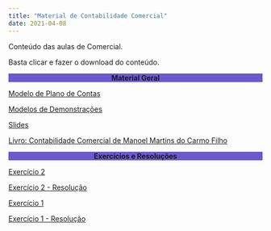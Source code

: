 ```yaml
---
title: "Material de Contabilidade Comercial"
date: 2021-04-08
---
```

Conteúdo das aulas de Comercial.

Basta clicar e fazer o download do conteúdo.

<div style="text-align:center"><b><p style="background-color:SlateBlue;">Material Geral</p></b></div>

<a href="https://github.com/willalvin/bem-vindo-sonegador/blob/main/_posts/arquivos/Modelos%20-%20Plano%20de%20Contas.doc?raw=true" title="Modelo de Plano de Contas">Modelo de Plano de Contas</a>

<a href="https://github.com/willalvin/bem-vindo-sonegador/blob/main/_posts/arquivos/Modelos%20-%20Razonetes%20-%20Balancete%20e%20Demonstra%C3%A7%C3%B5es%20BP%20e%20DRE.xlsx?raw=true" title="Modelos de Demonstrações">Modelos de Demonstrações</a>

<a href="https://github.com/willalvin/bem-vindo-sonegador/blob/main/_posts/arquivos/SLIDE%2001%20-%20INTRODU%C3%87%C3%83O%20A%20CONTABILIDADE%20COMERCIAL%20-%20alunos.pptx?raw=true" title="Slides">Slides</a>

<a href="https://github.com/willalvin/bem-vindo-sonegador/blob/main/_posts/arquivos/SLIDE%2001%20-%20INTRODU%C3%87%C3%83O%20A%20CONTABILIDADE%20COMERCIAL%20-%20alunos.pptxhttps://github.com/willalvin/bem-vindo-sonegador/_posts/arquivos/contabilidade-comercial-manoel-martins-do-carmo-filho.pdf?raw=true" title="Livro: Contabilidade Comercial de Manoel Martins do Carmo Filho">Livro: Contabilidade Comercial de Manoel Martins do Carmo Filho</a>

<div style="text-align:center"><b><p style="background-color:SlateBlue;">Exercícios e Resoluções</p></b></div>

<a href="https://github.com/willalvin/bem-vindo-sonegador/blob/main/_posts/arquivos/EXERC%C3%8DCIO%2001-%20ESTRUTURA%20DE%20BP%20E%20DRE.docx?raw=true" title="Exercício 2">Exercício 2</a>

<a href="https://github.com/willalvin/bem-vindo-sonegador/blob/main/_posts/arquivos/exercicio2_cc.pdf?raw=true" title="Exercício 2 - Resolução">Exercício 2 - Resolução</a>

<a href="https://github.com/willalvin/bem-vindo-sonegador/blob/main/_posts/arquivos/Exerc%C3%ADcio%20Inicial-%20Contabilidade%20Comercial.doc?raw=true" title="Exercício 1">Exercício 1</a>

<a href="https://github.com/willalvin/bem-vindo-sonegador/blob/main/_posts/arquivos/exercicio1_cc.pdf?raw=true" title="Exercício 1 - Resolução">Exercício 1 - Resolução</a>

